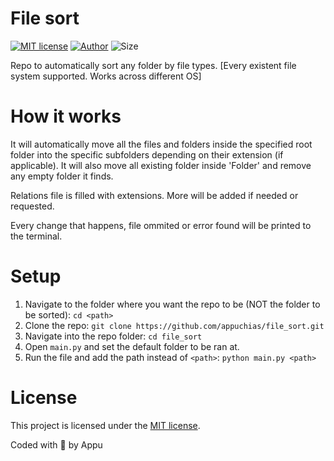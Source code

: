 # File sort
[![MIT license](https://img.shields.io/github/license/appuchias/file_sort?style=flat-square)](https://github.com/appuchias/file_sort/blob/master/LICENSE)
[![Author](https://img.shields.io/badge/Project%20by-Appu-9cf?style=flat-square)](https://github.com/appuchias)
![Size](https://img.shields.io/github/repo-size/appuchias/file_sort?color=orange&style=flat-square)

Repo to automatically sort any folder by file types. [Every existent file system supported. Works across different OS]

# How it works
It will automatically move all the files and folders inside the specified root folder into the specific subfolders depending on their extension (if applicable).
It will also move all existing folder inside 'Folder' and remove any empty folder it finds.

Relations file is filled with extensions. More will be added if needed or requested.

Every change that happens, file ommited or error found will be printed to the terminal.

# Setup
1. Navigate to the folder where you want the repo to be (NOT the folder to be sorted): `cd <path>`
1. Clone the repo: `git clone https://github.com/appuchias/file_sort.git`
1. Navigate into the repo folder: `cd file_sort`
1. Open `main.py` and set the default folder to be ran at.
1. Run the file and add the path instead of `<path>`: `python main.py <path>`

# License
This project is licensed under the [MIT license](https://github.com/appuchias/file_sort/blob/master/LICENSE).

Coded with 🖤 by Appu

